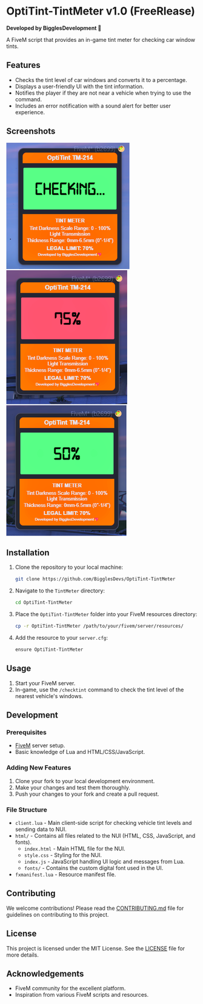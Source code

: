 # OptiTint-TintMeter  v1.0 (FreeRlease) 

**Developed by BigglesDevelopment 💖**

A FiveM script that provides an in-game tint meter for checking car window tints.

## Features

- Checks the tint level of car windows and converts it to a percentage.
- Displays a user-friendly UI with the tint information.
- Notifies the player if they are not near a vehicle when trying to use the command.
- Includes an error notification with a sound alert for better user experience.

## Screenshots

![UI](/screenshots/Screenshot%202024-06-03%20201342.png)
![UI](/screenshots/Screenshot%202024-06-03%20201416.png)
![UI](/screenshots/Screenshot%202024-06-03%20201454.png)

## Installation

1. Clone the repository to your local machine:
    ```sh
    git clone https://github.com/BigglesDevs/OptiTint-TintMeter
    ```

2. Navigate to the `TintMeter` directory:
    ```sh
    cd OptiTint-TintMeter
    ```

3. Place the `OptiTint-TintMeter` folder into your FiveM resources directory:
    ```sh
    cp -r OptiTint-TintMeter /path/to/your/fivem/server/resources/
    ```

4. Add the resource to your `server.cfg`:
    ```sh
    ensure OptiTint-TintMeter
    ```

## Usage

1. Start your FiveM server.
2. In-game, use the `/checktint` command to check the tint level of the nearest vehicle's windows.

## Development

### Prerequisites

- [FiveM](https://fivem.net/) server setup.
- Basic knowledge of Lua and HTML/CSS/JavaScript.

### Adding New Features

1. Clone your fork to your local development environment.
2. Make your changes and test them thoroughly.
3. Push your changes to your fork and create a pull request.

### File Structure

- `client.lua` - Main client-side script for checking vehicle tint levels and sending data to NUI.
- `html/` - Contains all files related to the NUI (HTML, CSS, JavaScript, and fonts).
  - `index.html` - Main HTML file for the NUI.
  - `style.css` - Styling for the NUI.
  - `index.js` - JavaScript handling UI logic and messages from Lua.
  - `fonts/` - Contains the custom digital font used in the UI.
- `fxmanifest.lua` - Resource manifest file.

## Contributing

We welcome contributions! Please read the [CONTRIBUTING.md](path/to/CONTRIBUTING.md) file for guidelines on contributing to this project.

## License

This project is licensed under the MIT License. See the [LICENSE](path/to/LICENSE) file for more details.

## Acknowledgements

- FiveM community for the excellent platform.
- Inspiration from various FiveM scripts and resources.
